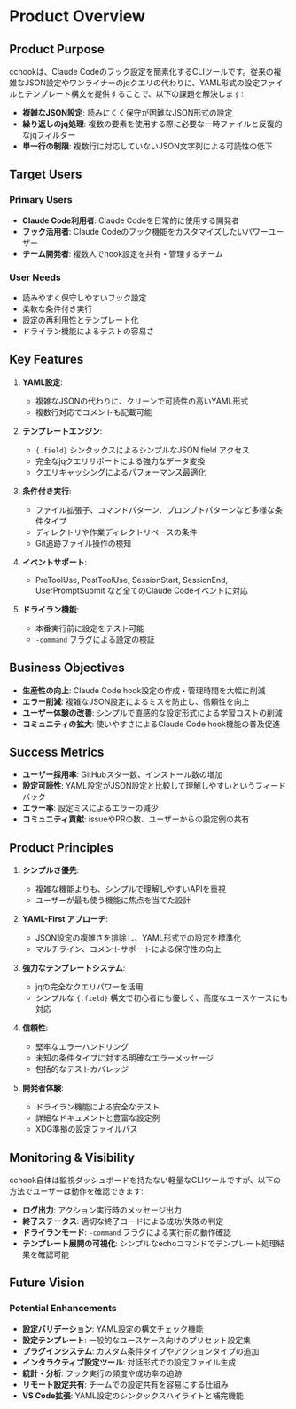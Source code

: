 # Product Overview

## Product Purpose

cchookは、Claude Codeのフック設定を簡素化するCLIツールです。従来の複雑なJSON設定やワンライナーのjqクエリの代わりに、YAML形式の設定ファイルとテンプレート構文を提供することで、以下の課題を解決します:

- **複雑なJSON設定**: 読みにくく保守が困難なJSON形式の設定
- **繰り返しのjq処理**: 複数の要素を使用する際に必要な一時ファイルと反復的なjqフィルター
- **単一行の制限**: 複数行に対応していないJSON文字列による可読性の低下

## Target Users

### Primary Users
- **Claude Code利用者**: Claude Codeを日常的に使用する開発者
- **フック活用者**: Claude Codeのフック機能をカスタマイズしたいパワーユーザー
- **チーム開発者**: 複数人でhook設定を共有・管理するチーム

### User Needs
- 読みやすく保守しやすいフック設定
- 柔軟な条件付き実行
- 設定の再利用性とテンプレート化
- ドライラン機能によるテストの容易さ

## Key Features

1. **YAML設定**:
   - 複雑なJSONの代わりに、クリーンで可読性の高いYAML形式
   - 複数行対応でコメントも記載可能

2. **テンプレートエンジン**:
   - `{.field}` シンタックスによるシンプルなJSON field アクセス
   - 完全なjqクエリサポートによる強力なデータ変換
   - クエリキャッシングによるパフォーマンス最適化

3. **条件付き実行**:
   - ファイル拡張子、コマンドパターン、プロンプトパターンなど多様な条件タイプ
   - ディレクトリや作業ディレクトリベースの条件
   - Git追跡ファイル操作の検知

4. **イベントサポート**:
   - PreToolUse, PostToolUse, SessionStart, SessionEnd, UserPromptSubmit など全てのClaude Codeイベントに対応

5. **ドライラン機能**:
   - 本番実行前に設定をテスト可能
   - `-command` フラグによる設定の検証

## Business Objectives

- **生産性の向上**: Claude Code hook設定の作成・管理時間を大幅に削減
- **エラー削減**: 複雑なJSON設定によるミスを防止し、信頼性を向上
- **ユーザー体験の改善**: シンプルで直感的な設定形式による学習コストの削減
- **コミュニティの拡大**: 使いやすさによるClaude Code hook機能の普及促進

## Success Metrics

- **ユーザー採用率**: GitHubスター数、インストール数の増加
- **設定可読性**: YAML設定がJSON設定と比較して理解しやすいというフィードバック
- **エラー率**: 設定ミスによるエラーの減少
- **コミュニティ貢献**: issueやPRの数、ユーザーからの設定例の共有

## Product Principles

1. **シンプルさ優先**:
   - 複雑な機能よりも、シンプルで理解しやすいAPIを重視
   - ユーザーが最も使う機能に焦点を当てた設計

2. **YAML-First アプローチ**:
   - JSON設定の複雑さを排除し、YAML形式での設定を標準化
   - マルチライン、コメントサポートによる保守性の向上

3. **強力なテンプレートシステム**:
   - jqの完全なクエリパワーを活用
   - シンプルな `{.field}` 構文で初心者にも優しく、高度なユースケースにも対応

4. **信頼性**:
   - 堅牢なエラーハンドリング
   - 未知の条件タイプに対する明確なエラーメッセージ
   - 包括的なテストカバレッジ

5. **開発者体験**:
   - ドライラン機能による安全なテスト
   - 詳細なドキュメントと豊富な設定例
   - XDG準拠の設定ファイルパス

## Monitoring & Visibility

cchook自体は監視ダッシュボードを持たない軽量なCLIツールですが、以下の方法でユーザーは動作を確認できます:

- **ログ出力**: アクション実行時のメッセージ出力
- **終了ステータス**: 適切な終了コードによる成功/失敗の判定
- **ドライランモード**: `-command` フラグによる実行前の動作確認
- **テンプレート展開の可視化**: シンプルなechoコマンドでテンプレート処理結果を確認可能

## Future Vision

### Potential Enhancements

- **設定バリデーション**: YAML設定の構文チェック機能
- **設定テンプレート**: 一般的なユースケース向けのプリセット設定集
- **プラグインシステム**: カスタム条件タイプやアクションタイプの追加
- **インタラクティブ設定ツール**: 対話形式での設定ファイル生成
- **統計・分析**: フック実行の頻度や成功率の追跡
- **リモート設定共有**: チームでの設定共有を容易にする仕組み
- **VS Code拡張**: YAML設定のシンタックスハイライトと補完機能
